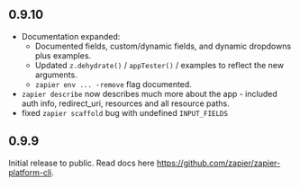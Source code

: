 ## 0.9.10

* Documentation expanded:
  * Documented fields, custom/dynamic fields, and dynamic dropdowns plus examples.
  * Updated `z.dehydrate()` / `appTester()` / examples to reflect the new arguments.
  * `zapier env ... -remove` flag documented.
* `zapier describe` now describes much more about the app - included auth info, redirect_uri, resources and all resource paths.
* fixed `zapier scaffold` bug with undefined `INPUT_FIELDS`

## 0.9.9

Initial release to public. Read docs here https://github.com/zapier/zapier-platform-cli.
